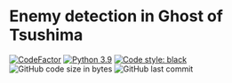 # Enemy detection in Ghost of Tsushima
[![CodeFactor](https://www.codefactor.io/repository/github/dylanzenner/enemy_detection_in_ghost_of_tsushima/badge)](https://www.codefactor.io/repository/github/dylanzenner/enemy_detection_in_ghost_of_tsushima)
[![Python 3.9](https://img.shields.io/badge/python-3.9-blue.svg)](https://www.python.org/downloads/release/python-360/)
[![Code style: black](https://img.shields.io/badge/code%20style-black-000000.svg)](https://github.com/psf/black)
![GitHub code size in bytes](https://img.shields.io/github/languages/code-size/dylanzenner/enemy_detection_in_ghost_of_tsushima)
![GitHub last commit](https://img.shields.io/github/last-commit/dylanzenner/enemy_detection_in_ghost_of_tsushima)
